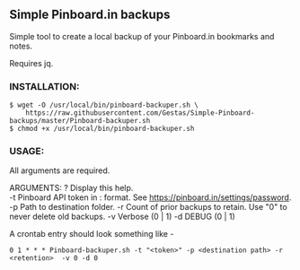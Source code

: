 ## Simple Pinboard.in backups
Simple tool to create a local backup of your Pinboard.in bookmarks and notes.

Requires jq.

### INSTALLATION:
```
$ wget -O /usr/local/bin/pinboard-backuper.sh \
	https://raw.githubusercontent.com/Gestas/Simple-Pinboard-backups/master/Pinboard-backuper.sh
$ chmod +x /usr/local/bin/pinboard-backuper.sh
```

### USAGE: 
All arguments are required.

ARGUMENTS:
	 ?   Display this help.    
	-t   Pinboard API token in <username>:<token> format. See https://pinboard.in/settings/password. 
	-p   Path to destination folder.
	-r   Count of prior backups to retain. Use "0" to never delete old backups.
    -v   Verbose (0 | 1)
    -d   DEBUG (0 | 1)

A crontab entry should look something like -
```
0 1 * * * Pinboard-backuper.sh -t "<token>" -p <destination path> -r <retention>  -v 0 -d 0

```